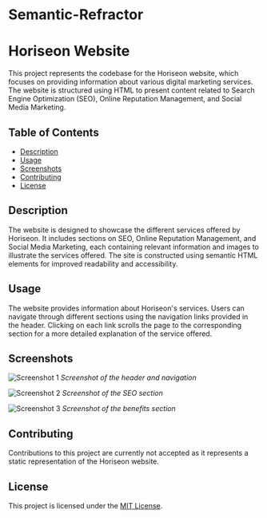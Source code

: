 # Semantic-Refractor
# Horiseon Website

This project represents the codebase for the Horiseon website, which focuses on providing information about various digital marketing services. The website is structured using HTML to present content related to Search Engine Optimization (SEO), Online Reputation Management, and Social Media Marketing.

## Table of Contents

- [Description](#description)
- [Usage](#usage)
- [Screenshots](#screenshots)
- [Contributing](#contributing)
- [License](#license)

## Description

The website is designed to showcase the different services offered by Horiseon. It includes sections on SEO, Online Reputation Management, and Social Media Marketing, each containing relevant information and images to illustrate the services offered. The site is constructed using semantic HTML elements for improved readability and accessibility.

## Usage

The website provides information about Horiseon's services. Users can navigate through different sections using the navigation links provided in the header. Clicking on each link scrolls the page to the corresponding section for a more detailed explanation of the service offered.

## Screenshots

![Screenshot 1](./assets/images/screenshot1.png)
*Screenshot of the header and navigation*

![Screenshot 2](./assets/images/screenshot2.png)
*Screenshot of the SEO section*

![Screenshot 3](./assets/images/screenshot3.png)
*Screenshot of the benefits section*

## Contributing

Contributions to this project are currently not accepted as it represents a static representation of the Horiseon website.

## License

This project is licensed under the [MIT License](LICENSE).
